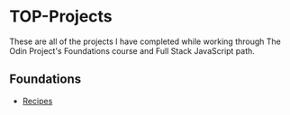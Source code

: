 # TOP-Projects
These are all of the projects I have completed while working through The Odin Project's Foundations course and Full Stack JavaScript path.

## Foundations
- [Recipes](Foundations/project-recipes/)